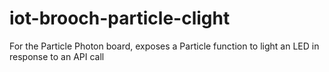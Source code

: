 # iot-brooch-particle-clight
For the Particle Photon board, exposes a Particle function to light an LED in response to an API call
